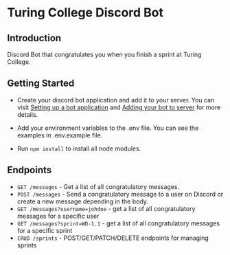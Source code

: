 # Turing College Discord Bot

## Introduction

Discord Bot that congratulates you when you finish a sprint at Turing College.

## Getting Started

- Create your discord bot application and add it to your server. You can visit [Setting up a bot application](https://discordjs.guide/preparations/setting-up-a-bot-application.html#creating-your-bot) and [Adding your bot to server](https://discordjs.guide/preparations/adding-your-bot-to-servers.html) for more details.

- Add your environment variables to the .env file. You can see the examples in .env.example file.

- Run `npm install` to install all node modules.

## Endpoints

- `GET /messages` - Get a list of all congratulatory messages.
- `POST /messages` - Send a congratulatory message to a user on Discord or create a new message depending in the body.
- `GET /messages?username=johdoe` - get a list of all congratulatory messages for a specific user
- `GET /messages?sprint=WD-1.1` - get a list of all congratulatory messages for a specific sprint
- `CRUD /sprints` - POST/GET/PATCH/DELETE endpoints for managing sprints
